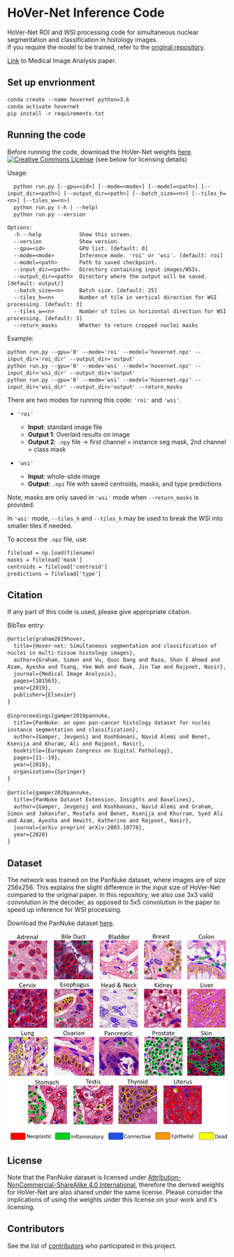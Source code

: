 # HoVer-Net Inference Code

HoVer-Net ROI and WSI processing code for simultaneous nuclear segmentation and classification in histology images. <br />
If you require the model to be trained, refer to the [original repository](https://github.com/vqdang/hover_net).  <br />

[Link](https://www.sciencedirect.com/science/article/abs/pii/S1361841519301045?via%3Dihub) to Medical Image Analysis paper. 

## Set up envrionment

```
conda create --name hovernet python=3.6
conda activate hovernet
pip install -r requirements.txt
```

## Running the code

Before running the code, download the HoVer-Net weights [here](https://drive.google.com/file/d/1k1GSsQkFkSjYY0eXi2Kx7Hlj8AGrhOOP/view?usp=sharing).[![Creative Commons License](https://i.creativecommons.org/l/by-nc-sa/4.0/88x31.png)](http://creativecommons.org/licenses/by-nc-sa/4.0/) (see below for licensing details)

Usage:
```
  python run.py [--gpu=<id>] [--mode=<mode>] [--model=<path>] [--input_dir=<path>] [--output_dir=<path>] [--batch_size=<n>] [--tiles_h=<n>] [--tiles_w=<n>] 
  python run.py (-h | --help)
  python run.py --version
```
```
Options:
  -h --help            Show this screen.
  --version            Show version.
  --gpu=<id>           GPU list. [default: 0]
  --mode=<mode>        Inference mode. 'roi' or 'wsi'. [default: roi]
  --model=<path>       Path to saved checkpoint.
  --input_dir=<path>   Directory containing input images/WSIs.
  --output_dir=<path>  Directory where the output will be saved. [default: output/]
  --batch_size=<n>     Batch size. [default: 25]
  --tiles_h=<n>        Number of tile in vertical direction for WSI processing. [default: 3]
  --tiles_w=<n>        Number of tiles in horizontal direction for WSI processing. [default: 3]
  --return_masks       Whether to return cropped nuclei masks
```

Example:
```
python run.py --gpu='0' --mode='roi' --model='hovernet.npz' --input_dir='roi_dir' --output_dir='output'
python run.py --gpu='0' --mode='wsi' --model='hovernet.npz' --input_dir='wsi_dir' --output_dir='output'
python run.py --gpu='0' --mode='wsi' --model='hovernet.npz' --input_dir='wsi_dir' --output_dir='output' --return_masks
```

There are two modes for running this code: `'roi'` and `'wsi'`.

* `'roi'`
    * **Input**: standard image file
    * **Output 1**: Overlaid results on image
    * **Output 2**: `.npy` file -> first channel = instance seg mask, 2nd channel = class mask

* `'wsi'`
    * **Input**: whole-slide image
    * **Output**: `.npz` file with saved centroids, masks, and type predictions
  
Note, masks are only saved in `'wsi'` mode when `--return_masks` is provided.  <br />

In `'wsi'` mode, `--tiles_h` and `--tiles_h` may be used to break the WSI into smaller tiles if needed. <br />

To access the `.npz` file, use: 
```
fileload = np.load(filename)
masks = fileload['mask']
centroids = fileload['centroid']
predictions = fileload['type']
```

## Citation 

If any part of this code is used, please give appropriate citation. <br />

BibTex entry: <br />
```
@article{graham2019hover,
  title={Hover-net: Simultaneous segmentation and classification of nuclei in multi-tissue histology images},
  author={Graham, Simon and Vu, Quoc Dang and Raza, Shan E Ahmed and Azam, Ayesha and Tsang, Yee Wah and Kwak, Jin Tae and Rajpoot, Nasir},
  journal={Medical Image Analysis},
  pages={101563},
  year={2019},
  publisher={Elsevier}
}

@inproceedings{gamper2019pannuke,
  title={PanNuke: an open pan-cancer histology dataset for nuclei instance segmentation and classification},
  author={Gamper, Jevgenij and Koohbanani, Navid Alemi and Benet, Ksenija and Khuram, Ali and Rajpoot, Nasir},
  booktitle={European Congress on Digital Pathology},
  pages={11--19},
  year={2019},
  organization={Springer}
}

@article{gamper2020pannuke,
  title={PanNuke Dataset Extension, Insights and Baselines},
  author={Gamper, Jevgenij and Koohbanani, Navid Alemi and Graham, Simon and Jahanifar, Mostafa and Benet, Ksenija and Khurram, Syed Ali and Azam, Ayesha and Hewitt, Katherine and Rajpoot, Nasir},
  journal={arXiv preprint arXiv:2003.10778},
  year={2020}
}
```

## Dataset

The network was trained on the PanNuke dataset, where images are of size 256x256. This explains the slight difference in the input size of HoVer-Net compared to the original paper. In this repository, we also use 3x3 valid convolution in the decoder, as opposed to 5x5 convolution in the paper to speed up inference for WSI processing. <br />

Download the PanNuke dataset [here](https://warwick.ac.uk/fac/sci/dcs/research/tia/data/pannuke).

![](doc/dataset.png)

## License

Note that the PanNuke dataset is licensed under [Attribution-NonCommercial-ShareAlike 4.0 International](http://creativecommons.org/licenses/by-nc-sa/4.0/), therefore the derived weights for HoVer-Net are also shared under the same license. Please consider the implications of using the weights under this license on your work and it's licensing. 

## Contributors

See the list of [contributors](https://github.com/simongraham/hovernet_inference/graphs/contributors) who participated in this project.

